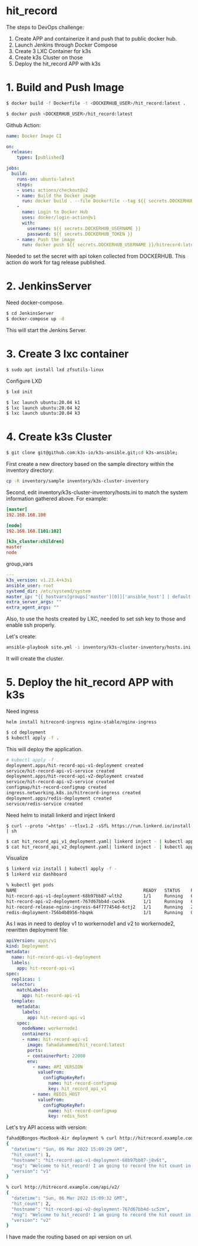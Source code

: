 # hit_record

The steps to DevOps challenge:
1. Create APP and containerize it and push that to public docker hub.
2. Launch Jenkins through Docker Compose
3. Create 3 LXC Container for k3s
4. Create k3s Cluster on those
5. Deploy the hit_record APP with k3s


# 1. Build and Push Image
```bash
$ docker build -f Dockerfile -t <DOCKERHUB_USER>/hit_record:latest .
```

```bash
$ docker push <DOCKERHUB_USER>/hit_record:latest
```

Github Action:

```yaml
name: Docker Image CI

on:
  release:
    types: [published]

jobs:
  build:
    runs-on: ubuntu-latest
    steps:
    - uses: actions/checkout@v2
    - name: Build the Docker image
      run: docker build . --file Dockerfile --tag ${{ secrets.DOCKERHUB_USERNAME }}/hitrecord:latest
    -
      name: Login to Docker Hub
      uses: docker/login-action@v1
      with:
        username: ${{ secrets.DOCKERHUB_USERNAME }}
        password: ${{ secrets.DOCKERHUB_TOKEN }}
    - name: Push the image
      run: docker push ${{ secrets.DOCKERHUB_USERNAME }}/hitrecord:latest
```

Needed to set the secret with api token collected from DOCKERHUB. This action do work for tag release published.


# 2. JenkinsServer
Need docker-compose.

```bash
$ cd JenkinsServer
$ docker-compose up -d
```

This will start the Jenkins Server.

# 3. Create 3 lxc container

```bash
$ sudo apt install lxd zfsutils-linux
```

Configure LXD

```bash
$ lxd init
```

```bash
$ lxc launch ubuntu:20.04 k1
$ lxc launch ubuntu:20.04 k2
$ lxc launch ubuntu:20.04 k3
```

# 4. Create k3s Cluster

```bash
$ git clone git@github.com:k3s-io/k3s-ansible.git;cd k3s-ansible;
```

First create a new directory based on the sample directory within the inventory directory:

```bash
cp -R inventory/sample inventory/k3s-cluster-inventory
```

Second, edit inventory/k3s-cluster-inventory/hosts.ini to match the system information gathered above. For example:

```ini
[master]
192.168.168.100

[node]
192.168.168.[101:102]

[k3s_cluster:children]
master
node
```

group_vars
```yaml
---
k3s_version: v1.23.4+k3s1
ansible_user: root
systemd_dir: /etc/systemd/system
master_ip: "{{ hostvars[groups['master'][0]]['ansible_host'] | default(groups['master'][0]) }}"
extra_server_args: ""
extra_agent_args: ""
```

Also, to use the hosts created by LXC, needed to set ssh key to those and enable ssh properly.

Let's create:
```bash
ansible-playbook site.yml -i inventory/k3s-cluster-inventory/hosts.ini
```

It will create the cluster.

# 5. Deploy the hit_record APP with k3s

Need ingress

```
helm install hitrecord-ingress nginx-stable/nginx-ingress
```


```bash
$ cd deployment
$ kubectl apply -f .
```

This will deploy the application.


```bash
# kubectl apply -f .
deployment.apps/hit-record-api-v1-deployment created
service/hit-record-api-v1-service created
deployment.apps/hit-record-api-v2-deployment created
service/hit-record-api-v2-service created
configmap/hit-record-configmap created
ingress.networking.k8s.io/hitrecord-ingress created
deployment.apps/redis-deployment created
service/redis-service created
```

Need helm to install linkerd and inject linkerd

```commandline
$ curl --proto '=https' --tlsv1.2 -sSfL https://run.linkerd.io/install | sh
```

```bash
$ cat hit_record_api_v1_deployment.yaml| linkerd inject - | kubectl apply -f -
$ cat hit_record_api_v2_deployment.yaml| linkerd inject - | kubectl apply -f -
```

Visualize

```bash
$ linkerd viz install | kubectl apply -f -
$ linkerd viz dashboard
```

```bash
% kubectl get pods                        
NAME                                                READY   STATUS    RESTARTS      AGE
hit-record-api-v1-deployment-68b97bb87-wlth2        1/1     Running   0             3m22s
hit-record-api-v2-deployment-767d67bb4d-cwckk       1/1     Running   0             3m21s
hit-record-release-nginx-ingress-64f777454d-6ctj2   1/1     Running   2 (10h ago)   18h
redis-deployment-756b4b8956-hbqmk                   1/1     Running   0             3m21s
```


As I was in need to deploy v1 to  workernode1 and v2 to workernode2, rewritten deployment file:

```yaml
apiVersion: apps/v1
kind: Deployment
metadata:
  name: hit-record-api-v1-deployment
  labels:
    app: hit-record-api-v1
spec:
  replicas: 1
  selector:
    matchLabels:
      app: hit-record-api-v1
  template:
    metadata:
      labels:
        app: hit-record-api-v1
    spec:
      nodeName: workernode1
      containers:
      - name: hit-record-api-v1
        image: fahadahammed/hit_record:latest
        ports:
        - containerPort: 22000
        env:
          - name: API_VERSION
            valueFrom:
              configMapKeyRef:
                name: hit-record-configmap
                key: hit_record_api_v1
          - name: REDIS_HOST
            valueFrom:
              configMapKeyRef:
                name: hit-record-configmap
                key: redis_host
```

Let's try API access with version:

```bash
fahad@Bongos-MacBook-Air deployment % curl http://hitrecord.example.com/api/v1/
{
  "datetime": "Sun, 06 Mar 2022 15:09:29 GMT", 
  "hit_count": 1, 
  "hostname": "hit-record-api-v1-deployment-68b97bb87-j8v6t", 
  "msg": "Welcome to hit_record! I am going to record the hit count in redis.", 
  "version": "v1"
}
```


```bash
% curl http://hitrecord.example.com/api/v2/
{
  "datetime": "Sun, 06 Mar 2022 15:09:32 GMT", 
  "hit_count": 2, 
  "hostname": "hit-record-api-v2-deployment-767d67bb4d-sc5zm", 
  "msg": "Welcome to hit_record! I am going to record the hit count in redis.", 
  "version": "v2"
}
```

I have made the routing based on api version on url.